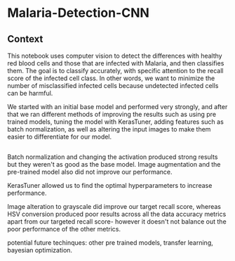 # Malaria-Detection-CNN

## Context

This notebook uses computer vision to detect the differences with healthy red blood cells and those that are infected with Malaria, and then classifies them. The goal is to classify accurately, with specific attention to the recall score of the infected cell class. In other words, we want to minimize the number of misclassified infected cells because undetected infected cells can be harmful. 

We started with an initial base model and performed very strongly, and after that we ran different methods of improving the results such as using pre trained models, tuning the model with KerasTuner, adding features such as batch normalization, as well as altering the input images to make them easier to differentiate for our model. 


## 

Batch normalization and changing the activation produced strong results but they weren't as good as the base model. Image augmentation and the pre-trained model also did not improve our performance. 

KerasTuner allowed us to find the optimal hyperparameters to increase performance. 

Image alteration to grayscale did improve our target recall score, whereas HSV conversion produced poor results across all the data accuracy metrics apart from our targeted recall score- however it doesn't not balance out the poor performance of the other metrics. 

potential future techinques: other pre trained models, transfer learning, bayesian optimization. 

